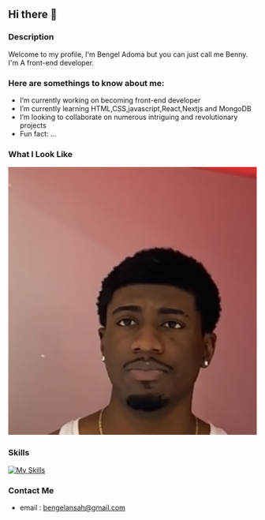 ## Hi there 👋

### Description
Welcome to my profile, I'm Bengel Adoma but you can just call me Benny. I'm A front-end developer.

### Here are somethings to know about me:

-  I’m currently working on becoming front-end developer
-  I’m currently learning HTML,CSS,javascript,React,Nextjs and MongoDB
-  I’m looking to collaborate on numerous intriguing and revolutionary projects
-  Fun fact: ...
### What I Look Like
![alt text](IMG_9945.jpg)


### Skills

  [![My Skills](https://skillicons.dev/icons?i=js,html,css,wasm)](https://skillicons.dev)

### Contact Me
- email : bengelansah@gmail.com
